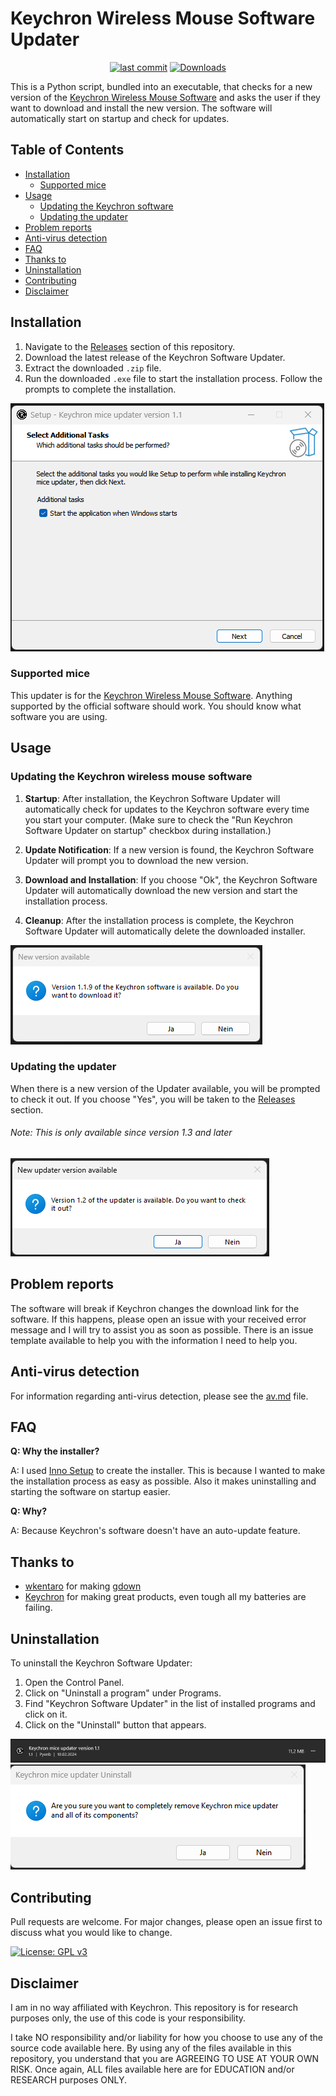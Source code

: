 # Keychron Wireless Mouse Software Updater

<div align="center">

[![last commit](https://img.shields.io/github/last-commit/Pyenb/Keychron_software_updater?label=Last%20commit)](https://github.com/Pyenb/Keychron_mice_software_updater/commits/main/)
[![Downloads](https://img.shields.io/github/downloads/Pyenb/Keychron_software_updater/total?label=Total%20downloads)](https://github.com/Pyenb/Keychron_mice_software_updater/releases)

</div>

This is a Python script, bundled into an executable, that checks for a new version of the [Keychron Wireless Mouse Software](https://www.keychron.com/pages/learn-more-how-to-use-keychron-mouse-software) and asks the user if they want to download and install the new version. The software will automatically start on startup and check for updates.

## Table of Contents

- [Installation](#installation)
  - [Supported mice](#supported-mice)
- [Usage](#usage)
  - [Updating the Keychron software](#updating-the-keychron-wireless-mouse-software)
  - [Updating the updater](#updating-the-updater)
- [Problem reports](#problem-reports)
- [Anti-virus detection](#anti-virus-detection)
- [FAQ](#faq)
- [Thanks to](#thanks-to)
- [Uninstallation](#uninstallation)
- [Contributing](#contributing)
- [Disclaimer](#disclaimer)

## Installation

1. Navigate to the [Releases](https://github.com/Pyenb/Keychron_mice_software_updater/releases) section of this repository.
2. Download the latest release of the Keychron Software Updater.
3. Extract the downloaded `.zip` file.
4. Run the downloaded `.exe` file to start the installation process. Follow the prompts to complete the installation.

![Installation](images/install01.png)

### Supported mice

This updater is for the [Keychron Wireless Mouse Software](https://www.keychron.com/pages/learn-more-how-to-use-keychron-mouse-software). Anything supported by the official software should work. You should know what software you are using.

## Usage

### Updating the Keychron wireless mouse software

1. **Startup**: After installation, the Keychron Software Updater will automatically check for updates to the Keychron software every time you start your computer. (Make sure to check the "Run Keychron Software Updater on startup" checkbox during installation.)

2. **Update Notification**: If a new version is found, the Keychron Software Updater will prompt you to download the new version.

3. **Download and Installation**: If you choose "Ok", the Keychron Software Updater will automatically download the new version and start the installation process.

4. **Cleanup**: After the installation process is complete, the Keychron Software Updater will automatically delete the downloaded installer.

![Update Notification](images/notification.png)

### Updating the updater

When there is a new version of the Updater available, you will be prompted to check it out. If you choose "Yes", you will be taken to the [Releases](https://github.com/Pyenb/Keychron_mice_software_updater/releases) section.

###### Note: This is only available since version 1.3 and later

![Updater Update](images/updater_update.png)

## Problem reports

The software will break if Keychron changes the download link for the software. If this happens, please open an issue with your received error message and I will try to assist you as soon as possible. There is an issue template available to help you with the information I need to help you.

## Anti-virus detection

For information regarding anti-virus detection, please see the [av.md](av.md) file.

## FAQ

**Q: Why the installer?**

A: I used [Inno Setup](https://jrsoftware.org/isinfo.php) to create the installer. This is because I wanted to make the installation process as easy as possible. Also it makes uninstalling and starting the software on startup easier.

**Q: Why?**

A: Because Keychron's software doesn't have an auto-update feature.

## Thanks to

- [wkentaro](https://github.com/wkentaro) for making [gdown](https://github.com/wkentaro/gdown)
- [Keychron](https://www.keychron.com/) for making great products, even tough all my batteries are failing.

## Uninstallation

To uninstall the Keychron Software Updater:

1. Open the Control Panel.
2. Click on "Uninstall a program" under Programs.
3. Find "Keychron Software Updater" in the list of installed programs and click on it.
4. Click on the "Uninstall" button that appears.

![preview](images/app_preview.png)
![Uninstallation](images/uninstall.png)

## Contributing

Pull requests are welcome. For major changes, please open an issue first to discuss what you would like to change.

[![License: GPL v3](https://img.shields.io/badge/License-GPLv3-blue.svg)](https://www.gnu.org/licenses/gpl-3.0)

## Disclaimer

I am in no way affiliated with Keychron. This repository is for research purposes only, the use of this code is your responsibility.

I take NO responsibility and/or liability for how you choose to use any of the source code available here. By using any of the files available in this repository, you understand that you are AGREEING TO USE AT YOUR OWN RISK. Once again, ALL files available here are for EDUCATION and/or RESEARCH purposes ONLY.
